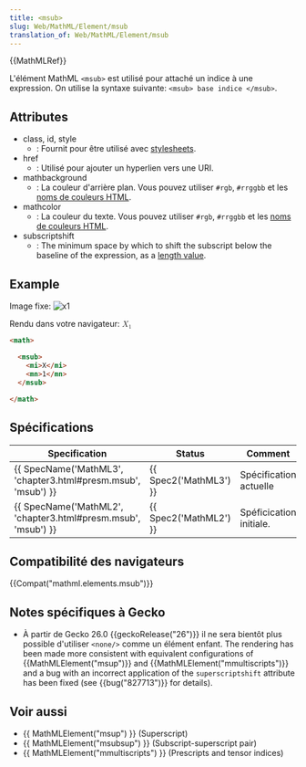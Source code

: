 ```yaml
---
title: <msub>
slug: Web/MathML/Element/msub
translation_of: Web/MathML/Element/msub
---
```

{{MathMLRef}}

L'élément MathML `<msub>` est utilisé pour attaché un indice à une expression. On utilise la syntaxe suivante: `<msub> base indice </msub>`.

## Attributes

- class, id, style
  - : Fournit pour être utilisé avec [stylesheets](/fr/docs/CSS).
- href
  - : Utilisé pour ajouter un hyperlien vers une URI.
- mathbackground
  - : La couleur d'arrière plan. Vous pouvez utiliser `#rgb`, `#rrggbb` et les [noms de couleurs HTML](/fr/docs/Web/CSS/Type_color#Les_mots-cl%C3%A9s).
- mathcolor
  - : La couleur du texte. Vous pouvez utiliser `#rgb`, `#rrggbb` et les [noms de couleurs HTML](/fr/docs/Web/CSS/Type_color#Les_mots-cl%C3%A9s).
- subscriptshift
  - : The minimum space by which to shift the subscript below the baseline of the expression, as a [length value](/fr/docs/MathML/Attributes/Values#Lengths).

## Example

Image fixe: ![x1](msub.png)

Rendu dans votre navigateur: <math><msub><mi>X</mi> <mn>1</mn></msub></math>

```html
<math>

  <msub>
    <mi>X</mi>
    <mn>1</mn>
  </msub>

</math>
```

## Spécifications

| Specification                                                                    | Status                       | Comment                 |
| -------------------------------------------------------------------------------- | ---------------------------- | ----------------------- |
| {{ SpecName('MathML3', 'chapter3.html#presm.msub', 'msub') }} | {{ Spec2('MathML3') }} | Spécification actuelle  |
| {{ SpecName('MathML2', 'chapter3.html#presm.msub', 'msub') }} | {{ Spec2('MathML2') }} | Spéficication initiale. |

## Compatibilité des navigateurs

{{Compat("mathml.elements.msub")}}

## Notes spécifiques à Gecko

- À partir de Gecko 26.0 {{geckoRelease("26")}} il ne sera bientôt plus possible d'utiliser `<none/>` comme un élément enfant. The rendering has been made more consistent with equivalent configurations of {{MathMLElement("msup")}} and {{MathMLElement("mmultiscripts")}} and a bug with an incorrect application of the `superscriptshift` attribute has been fixed (see {{bug("827713")}} for details).

## Voir aussi

- {{ MathMLElement("msup") }} (Superscript)
- {{ MathMLElement("msubsup") }} (Subscript-superscript pair)
- {{ MathMLElement("mmultiscripts") }} (Prescripts and tensor indices)

